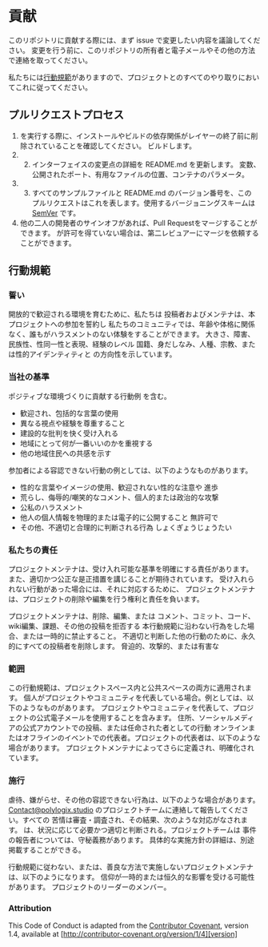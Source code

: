 # 貢献

このリポジトリに貢献する際には、まず issue で変更したい内容を議論してください。
変更を行う前に、このリポジトリの所有者と電子メールやその他の方法で連絡を取ってください。

私たちには[行動規範](markdownJP/CODE_OF_CONDUCTJP.md)がありますので、プロジェクトとのすべてのやり取りにおいてこれに従ってください。

## プルリクエストプロセス

1. を実行する際に、インストールやビルドの依存関係がレイヤーの終了前に削除されていることを確認してください。
   ビルドします。
2. 2. インターフェイスの変更点の詳細を README.md を更新します。
   変数、公開されたポート、有用なファイルの位置、コンテナのパラメータ。
3. 3. すべてのサンプルファイルと README.md のバージョン番号を、この
   プルリクエストはこれを表します。使用するバージョニングスキームは [SemVer](http://semver.org/) です。
4. 他の二人の開発者のサインオフがあれば、Pull Requestをマージすることができます。
   が許可を得ていない場合は、第二レビュアーにマージを依頼することができます。

## 行動規範

### 誓い

開放的で歓迎される環境を育むために、私たちは
投稿者およびメンテナは、本プロジェクトへの参加を誓約し
私たちのコミュニティでは、年齢や体格に関係なく、誰もがハラスメントのない体験をすることができます。
大きさ、障害、民族性、性同一性と表現、経験のレベル
国籍、身だしなみ、人種、宗教、または性的アイデンティティと
の方向性を示しています。

### 当社の基準

ポジティブな環境づくりに貢献する行動例
を含む。

- 歓迎され、包括的な言葉の使用
- 異なる視点や経験を尊重すること
- 建設的な批判を快く受け入れる
- 地域にとって何が一番いいのかを重視する
- 他の地域住民への共感を示す

参加者による容認できない行動の例としては、以下のようなものがあります。

- 性的な言葉やイメージの使用、歓迎されない性的な注意や
  進歩
- 荒らし、侮辱的/嘲笑的なコメント、個人的または政治的な攻撃
- 公私のハラスメント
- 他人の個人情報を物理的または電子的に公開すること
  無許可で
- その他、不適切と合理的に判断される行為
  しょくぎょうじょうたい

### 私たちの責任

プロジェクトメンテナは、受け入れ可能な基準を明確にする責任があります。
また、適切かつ公正な是正措置を講じることが期待されています。
受け入れられない行動があった場合には、それに対応するために、 プロジェクトメンテナは、プロジェクトの削除や編集を行う権利と責任を負います。

プロジェクトメンテナは、削除、編集、または
コメント、コミット、コード、wiki編集、課題、その他の投稿を拒否する
本行動規範に沿わない行為をした場合、または一時的に禁止すること。
不適切と判断した他の行動のために、永久的にすべての投稿者を削除します。
脅迫的、攻撃的、または有害な

### 範囲

この行動規範は、プロジェクトスペース内と公共スペースの両方に適用されます。
個人がプロジェクトやコミュニティを代表している場合。例としては、以下のようなものがあります。
プロジェクトやコミュニティを代表して、プロジェクトの公式電子メールを使用することを含みます。
住所、ソーシャルメディアの公式アカウントでの投稿、または任命された者としての行動
オンラインまたはオフラインのイベントでの代表者。プロジェクトの代表者は、以下のような場合があります。
プロジェクトメンテナによってさらに定義され、明確化されています。

### 施行

虐待、嫌がらせ、その他の容認できない行為は、以下のような場合があります。
Contact@polylogix.studio のプロジェクトチームに連絡して報告してください。すべての
苦情は審査・調査され、その結果、次のような対応がなされます。
は、状況に応じて必要かつ適切と判断される。プロジェクトチームは
事件の報告者については、守秘義務があります。
具体的な実施方針の詳細は、別途掲載することができる。

行動規範に従わない、または、善良な方法で実施しないプロジェクトメンテナは、以下のようになります。
信仰が一時的または恒久的な影響を受ける可能性があります。
プロジェクトのリーダーのメンバー。

### Attribution

This Code of Conduct is adapted from the [Contributor Covenant][homepage], version 1.4,
available at [http://contributor-covenant.org/version/1/4][version]

[homepage]: http://contributor-covenant.org
[version]: http://contributor-covenant.org/version/1/4/

